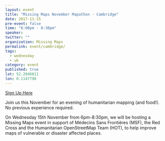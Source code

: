 ```yaml
---
layout: event
title: "Missing Maps November Mapathon - Cambridge"
date: 2017-11-15
pre-event: false
time: "6:00pm - 8:30pm"
speaker: 
twitter: ""
organization: Missing Maps
permalink: event/cambridge/
tags: 
  - wednesday
  - uk
category: event
published: true
lat: 52.2046611
lon: 0.1147798
---
```


[Sign Up Here](https://www.eventbrite.co.uk/e/missing-maps-november-mapathon-cambridge-tickets-37454749163)

Join us this November for an evening of humanitarian mapping (and food!). No previous experience required.

On Wednesday 15th November from 6pm-8:30pm, we will be hosting a Missing Maps event in support of Médecins Sans Frontières (MSF), the Red Cross and the Humanitarian OpenStreetMap Team (HOT), to help improve maps of vulnerable or disaster affected places.




 

